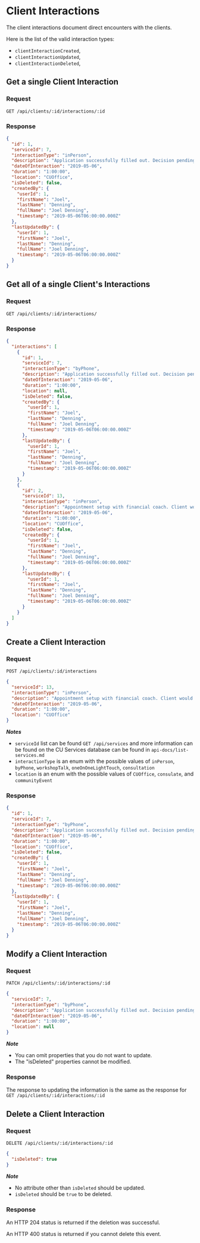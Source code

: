 # Client Interactions

The client interactions document direct encounters with the clients.

Here is the list of the valid interaction types:

- `clientInteractionCreated`,
- `clientInteractionUpdated`,
- `clientInteractionDeleted`,

## Get a single Client Interaction

### Request

```http
GET /api/clients/:id/interactions/:id
```

### Response

```json
{
  "id": 1,
  "serviceId": 7,
  "interactionType": "inPerson",
  "description": "Application successfully filled out. Decision pending.",
  "dateOfInteraction": "2019-05-06",
  "duration": "1:00:00",
  "location": "CUOffice",
  "isDeleted": false,
  "createdBy": {
    "userId": 1,
    "firstName": "Joel",
    "lastName": "Denning",
    "fullName": "Joel Denning",
    "timestamp": "2019-05-06T06:00:00.000Z"
  },
  "lastUpdatedBy": {
    "userId": 1,
    "firstName": "Joel",
    "lastName": "Denning",
    "fullName": "Joel Denning",
    "timestamp": "2019-05-06T06:00:00.000Z"
  }
}
```

## Get all of a single Client's Interactions

### Request

```http
GET /api/clients/:id/interactions/
```

### Response

```json
{
  "interactions": [
    {
      "id": 1,
      "serviceId": 7,
      "interactionType": "byPhone",
      "description": "Application successfully filled out. Decision pending.",
      "dateOfInteraction": "2019-05-06",
      "duration": "1:00:00",
      "location": null,
      "isDeleted": false,
      "createdBy": {
        "userId": 1,
        "firstName": "Joel",
        "lastName": "Denning",
        "fullName": "Joel Denning",
        "timestamp": "2019-05-06T06:00:00.000Z"
      },
      "lastUpdatedBy": {
        "userId": 1,
        "firstName": "Joel",
        "lastName": "Denning",
        "fullName": "Joel Denning",
        "timestamp": "2019-05-06T06:00:00.000Z"
      }
    },
    {
      "id": 2,
      "serviceId": 13,
      "interactionType": "inPerson",
      "description": "Appointment setup with financial coach. Client would like to save up enough for a down payment on a car better suited for their work.",
      "dateofInteraction": "2019-05-06",
      "duration": "1:00:00",
      "location": "CUOffice",
      "isDeleted": false,
      "createdBy": {
        "userId": 1,
        "firstName": "Joel",
        "lastName": "Denning",
        "fullName": "Joel Denning",
        "timestamp": "2019-05-06T06:00:00.000Z"
      },
      "lastUpdatedBy": {
        "userId": 1,
        "firstName": "Joel",
        "lastName": "Denning",
        "fullName": "Joel Denning",
        "timestamp": "2019-05-06T06:00:00.000Z"
      }
    }
  ]
}
```

## Create a Client Interaction

### Request

```http
POST /api/clients/:id/interactions
```

```json
{
  "serviceId": 13,
  "interactionType": "inPerson",
  "description": "Appointment setup with financial coach. Client would like to save up enough for a down payment on a car better suited for their work.",
  "dateOfInteraction": "2019-05-06",
  "duration": "1:00:00",
  "location": "CUOffice"
}
```

**_Notes_**

- `serviceId` list can be found `GET /api/services` and more information can be found on the CU Services database can be found in `api-docs/list-services.md`
- `interactionType` is an enum with the possible values of `inPerson`, `byPhone`, `workshopTalk`, `oneOnOneLightTouch`, `consultation`
- `location` is an enum with the possible values of `CUOffice`, `consulate`, and `communityEvent`

### Response

```json
{
  "id": 1,
  "serviceId": 7,
  "interactionType": "byPhone",
  "description": "Application successfully filled out. Decision pending.",
  "dateOfInteraction": "2019-05-06",
  "duration": "1:00:00",
  "location": "CUOffice",
  "isDeleted": false,
  "createdBy": {
    "userId": 1,
    "firstName": "Joel",
    "lastName": "Denning",
    "fullName": "Joel Denning",
    "timestamp": "2019-05-06T06:00:00.000Z"
  },
  "lastUpdatedBy": {
    "userId": 1,
    "firstName": "Joel",
    "lastName": "Denning",
    "fullName": "Joel Denning",
    "timestamp": "2019-05-06T06:00:00.000Z"
  }
}
```

## Modify a Client Interaction

### Request

```http
PATCH /api/clients/:id/interactions/:id
```

```json
{
  "serviceId": 7,
  "interactionType": "byPhone",
  "description": "Application successfully filled out. Decision pending.",
  "dateOfInteraction": "2019-05-06",
  "duration": "1:00:00",
  "location": null
}
```

**_Note_**

- You can omit properties that you do not want to update.
- The "isDeleted" properties cannot be modified.

### Response

The response to updating the information is the same as the response for `GET /api/clients/:id/interactions/:id`

## Delete a Client Interaction

### Request

```http
DELETE /api/clients/:id/interactions/:id
```

```json
{
  "isDeleted": true
}
```

**_Note_**

- No attribute other than `isDeleted` should be updated.
- `isDeleted` should be `true` to be deleted.

### Response

An HTTP 204 status is returned if the deletion was successful.

An HTTP 400 status is returned if you cannot delete this event.
